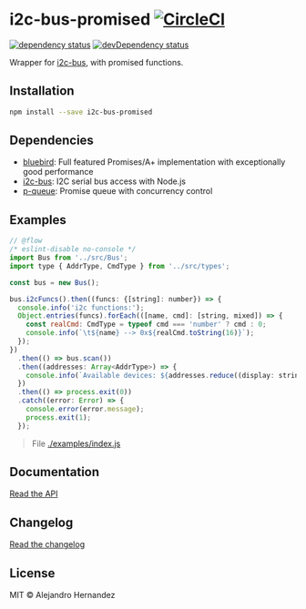 # i2c-bus-promised [![CircleCI](https://circleci.com/gh/AlejandroHerr/i2c-bus-promised/tree/master.svg?style=svg)](https://circleci.com/gh/AlejandroHerr/scroll-phat-hd.js/tree/development)

<!--@shields.flatSquare('deps','devDeps')-->
[![dependency status](https://img.shields.io/david/AlejandroHerr/i2c-bus-promised/master.svg?style=flat-square)](https://david-dm.org/AlejandroHerr/i2c-bus-promised/master) [![devDependency status](https://img.shields.io/david/dev/AlejandroHerr/i2c-bus-promised/master.svg?style=flat-square)](https://david-dm.org/AlejandroHerr/i2c-bus-promised/master#info=devDependencies)
<!--/@-->

Wrapper for [i2c-bus](https://github.com/fivdi/i2c-bus), with promised functions.

<!--@installation()-->
## Installation

```sh
npm install --save i2c-bus-promised
```
<!--/@-->

<!--@dependencies()-->
## <a name="dependencies">Dependencies</a>

- [bluebird](https://github.com/petkaantonov/bluebird): Full featured Promises/A+ implementation with exceptionally good performance
- [i2c-bus](https://github.com/fivdi/i2c-bus): I2C serial bus access with Node.js
- [p-queue](undefined): Promise queue with concurrency control

<!--/@-->

## Examples

<!--@snippet('./examples/index.js', { showSource: true })-->
```js
// @flow
/* eslint-disable no-console */
import Bus from '../src/Bus';
import type { AddrType, CmdType } from '../src/types';

const bus = new Bus();

bus.i2cFuncs().then((funcs: {[string]: number}) => {
  console.info('i2c functions:');
  Object.entries(funcs).forEach(([name, cmd]: [string, mixed]) => {
    const realCmd: CmdType = typeof cmd === 'number' ? cmd : 0;
    console.info(`\t${name} --> 0x${realCmd.toString(16)}`);
  });
})
  .then(() => bus.scan())
  .then((addresses: Array<AddrType>) => {
    console.info(`Available devices: ${addresses.reduce((display: string, addr: AddrType) => `${display}, 0x${addr.toString(16)}`, '')}`);
  })
  .then(() => process.exit(0))
  .catch((error: Error) => {
    console.error(error.message);
    process.exit(1);
  });
```

> File [./examples/index.js](./examples/index.js)
<!--/@-->

## Documentation

[Read the API](./API.md)

## Changelog

[Read the changelog](./CHANGELOG.md)

## License

MIT © Alejandro Hernandez
